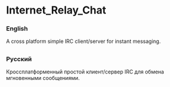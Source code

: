 # Internet_Relay_Chat
### English
A cross platform simple IRC client/server for instant messaging.
##
### Русский
Кроссплатформенный простой клиент/сервер IRC для обмена мгновенными сообщениями.